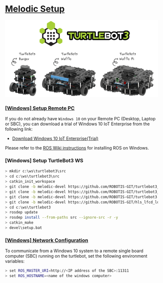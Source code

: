 # [Melodic Setup](#melodic-setup)

![](/assets/images/platform/turtlebot3/overview/turtlebot3_with_logo.png)

### [[Windows] Setup Remote PC](#windows-setup-remote-pc)

If you do not already have `Windows 10` on your Remote PC (Desktop, Laptop or SBC), you can download a trial of Windows 10 IoT Enterprise from the following link:

- [Download Windows 10 IoT Enterprise(Trial)][windows_download_link]

[windows_download_link]: https://www.microsoft.com/en-us/evalcenter/evaluate-windows-10-enterprise

Please refer to the [ROS Wiki instructions](https://wiki.ros.org/Installation/Windows) for installing ROS on Windows.

### [Windows] Setup TurtleBot3 WS

```bash
> mkdir c:\ws\turtlebot3\src
> cd c:\ws\turtlebot3\src
> catkin_init_workspace
> git clone -b melodic-devel https://github.com/ROBOTIS-GIT/turtlebot3_msgs
> git clone -b melodic-devel https://github.com/ROBOTIS-GIT/turtlebot3_simulations
> git clone -b melodic-devel https://github.com/ROBOTIS-GIT/turtlebot3
> git clone -b melodic-devel https://github.com/ROBOTIS-GIT/hls_lfcd_lds_driver
> cd c:\ws\turtlebot3
> rosdep update
> rosdep install --from-paths src --ignore-src -r -y
> catkin_make
> devel\setup.bat
```

### [[Windows] Network Configuration](#windows-network-configuration)

To communicate from a Windows 10 system to a remote single board computer (SBC) running on the turtlebot, set the following environment variables:

```bash
> set ROS_MASTER_URI=http://<IP address of the SBC>:11311
> set ROS_HOSTNAME=<name of the windows computer>
```
